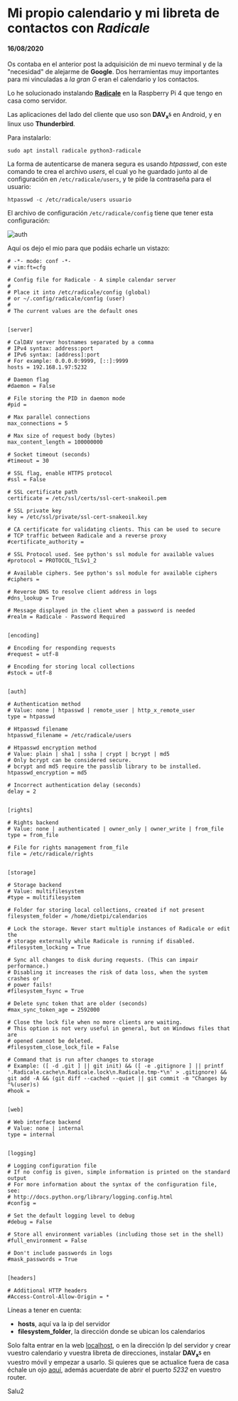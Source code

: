 # Mi propio calendario y mi libreta de contactos con *Radicale*
#### 16/08/2020

Os contaba en el anterior post la adquisición de mi nuevo terminal y de la "necesidad" de alejarme de **Google**. Dos herramientas muy importantes para mi vinculadas a *la gran G* eran el calendario y los contactos.

Lo he solucionado instalando [**Radicale**](https://radicale.org/3.0.html) en la Raspberry Pi 4 que tengo en casa como servidor.

Las aplicaciones del lado del cliente que uso son **DAV<sub>x<sup>5</sup></sub>** en Android, y en linux uso **Thunderbird**.

Para instalarlo:

	sudo apt install radicale python3-radicale
	
La forma de autenticarse de manera segura es usando *htpasswd*, con este comando te crea el archivo *users*, el cual yo he guardado junto al de configuración en ```/etc/radicale/users```, y te pide la contraseña para el usuario:

	htpasswd -c /etc/radicale/users usuario

El archivo de configuración ```/etc/radicale/config``` tiene que tener esta configuración:

![auth](https://clonbg.netlify.app/radicale/radicale_auth.png	"Auth")

Aquí os dejo el mio para que podáis echarle un vistazo:

```
# -*- mode: conf -*-
# vim:ft=cfg

# Config file for Radicale - A simple calendar server
#
# Place it into /etc/radicale/config (global)
# or ~/.config/radicale/config (user)
#
# The current values are the default ones


[server]

# CalDAV server hostnames separated by a comma
# IPv4 syntax: address:port
# IPv6 syntax: [address]:port
# For example: 0.0.0.0:9999, [::]:9999
hosts = 192.168.1.97:5232

# Daemon flag
#daemon = False

# File storing the PID in daemon mode
#pid =

# Max parallel connections
max_connections = 5

# Max size of request body (bytes)
max_content_length = 100000000

# Socket timeout (seconds)
#timeout = 30

# SSL flag, enable HTTPS protocol
#ssl = False

# SSL certificate path
certificate = /etc/ssl/certs/ssl-cert-snakeoil.pem

# SSL private key
key = /etc/ssl/private/ssl-cert-snakeoil.key

# CA certificate for validating clients. This can be used to secure
# TCP traffic between Radicale and a reverse proxy
#certificate_authority =

# SSL Protocol used. See python's ssl module for available values
#protocol = PROTOCOL_TLSv1_2

# Available ciphers. See python's ssl module for available ciphers
#ciphers =

# Reverse DNS to resolve client address in logs
#dns_lookup = True

# Message displayed in the client when a password is needed
#realm = Radicale - Password Required


[encoding]

# Encoding for responding requests
#request = utf-8

# Encoding for storing local collections
#stock = utf-8


[auth]

# Authentication method
# Value: none | htpasswd | remote_user | http_x_remote_user
type = htpasswd

# Htpasswd filename
htpasswd_filename = /etc/radicale/users

# Htpasswd encryption method
# Value: plain | sha1 | ssha | crypt | bcrypt | md5
# Only bcrypt can be considered secure.
# bcrypt and md5 require the passlib library to be installed.
htpasswd_encryption = md5

# Incorrect authentication delay (seconds)
delay = 2


[rights]

# Rights backend
# Value: none | authenticated | owner_only | owner_write | from_file
type = from_file

# File for rights management from_file
file = /etc/radicale/rights


[storage]

# Storage backend
# Value: multifilesystem
#type = multifilesystem

# Folder for storing local collections, created if not present
filesystem_folder = /home/dietpi/calendarios

# Lock the storage. Never start multiple instances of Radicale or edit the
# storage externally while Radicale is running if disabled.
#filesystem_locking = True

# Sync all changes to disk during requests. (This can impair performance.)
# Disabling it increases the risk of data loss, when the system crashes or
# power fails!
#filesystem_fsync = True

# Delete sync token that are older (seconds)
#max_sync_token_age = 2592000

# Close the lock file when no more clients are waiting.
# This option is not very useful in general, but on Windows files that are
# opened cannot be deleted.
#filesystem_close_lock_file = False

# Command that is run after changes to storage
# Example: ([ -d .git ] || git init) && ([ -e .gitignore ] || printf '.Radicale.cache\n.Radicale.lock\n.Radicale.tmp-*\n' > .gitignore) && git add -A && (git diff --cached --quiet || git commit -m "Changes by "%(user)s)
#hook =


[web]

# Web interface backend
# Value: none | internal
type = internal


[logging]

# Logging configuration file
# If no config is given, simple information is printed on the standard output
# For more information about the syntax of the configuration file, see:
# http://docs.python.org/library/logging.config.html
#config =

# Set the default logging level to debug
#debug = False

# Store all environment variables (including those set in the shell)
#full_environment = False

# Don't include passwords in logs
#mask_passwords = True


[headers]

# Additional HTTP headers
#Access-Control-Allow-Origin = *
```

Líneas a tener en cuenta:

- **hosts**, aquí va la ip del servidor
- **filesystem_folder**, la dirección donde se ubican los calendarios

Solo falta entrar en la web [localhost](http:localhost:5232), o en la dirección Ip del servidor y crear vuestro calendario y vuestra libreta de direcciones, instalar **DAV<sub>x<sup>5</sup></sub>** en vuestro móvil y empezar a usarlo. Si quieres que se actualice fuera de casa échale un ojo [aquí](https://clonbg.netlify.app/#/stories/free-dns), además acuerdate de abrir el puerto *5232* en vuestro router.


Salu2
